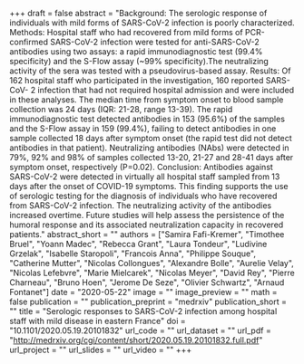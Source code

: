 +++
draft = false
abstract = "Background: The serologic response of individuals with mild forms of SARS-CoV-2 infection is poorly characterized. Methods: Hospital staff who had recovered from mild forms of PCR-confirmed SARS-CoV-2 infection were tested for anti-SARS-CoV-2 antibodies using two assays: a rapid immunodiagnostic test (99.4% specificity) and the S-Flow assay (~99% specificity).The neutralizing activity of the sera was tested with a pseudovirus-based assay. Results: Of 162 hospital staff who participated in the investigation, 160 reported SARS-CoV- 2 infection that had not required hospital admission and were included in these analyses. The median time from symptom onset to blood sample collection was 24 days (IQR: 21-28, range 13-39). The rapid immunodiagnostic test detected antibodies in 153 (95.6%) of the samples and the S-Flow assay in 159 (99.4%), failing to detect antibodies in one sample collected 18 days after symptom onset (the rapid test did not detect antibodies in that patient). Neutralizing antibodies (NAbs) were detected in 79%, 92% and 98% of samples collected 13-20, 21-27 and 28-41 days after symptom onset, respectively (P=0.02). Conclusion: Antibodies against SARS-CoV-2 were detected in virtually all hospital staff sampled from 13 days after the onset of COVID-19 symptoms. This finding supports the use of serologic testing for the diagnosis of individuals who have recovered from SARS-CoV-2 infection. The neutralizing activity of the antibodies increased overtime. Future studies will help assess the persistence of the humoral response and its associated neutralization capacity in recovered patients."
abstract_short = ""
authors = ["Samira Fafi-Kremer", "Timothee Bruel", "Yoann Madec", "Rebecca Grant", "Laura Tondeur", "Ludivine Grzelak", "Isabelle Staropoli", "Francois Anna", "Philippe Souque", "Catherine Mutter", "Nicolas Collongues", "Alexandre Bolle", "Aurelie Velay", "Nicolas Lefebvre", "Marie Mielcarek", "Nicolas Meyer", "David Rey", "Pierre Charneau", "Bruno Hoen", "Jerome De Seze", "Olivier Schwartz", "Arnaud Fontanet"]
date = "2020-05-22"
image = ""
image_preview = ""
math = false
publication = ""
publication_preprint = "medrxiv"
publication_short = ""
title = "Serologic responses to SARS-CoV-2 infection among hospital staff with mild disease in eastern France"
doi = "10.1101/2020.05.19.20101832"
url_code = ""
url_dataset = ""
url_pdf = "http://medrxiv.org/cgi/content/short/2020.05.19.20101832.full.pdf"
url_project = ""
url_slides = ""
url_video = ""
+++